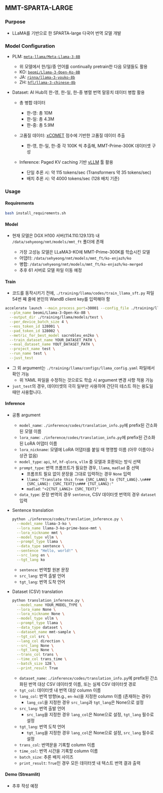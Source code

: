 ## MMT-SPARTA-LARGE

### Purpose
- LLaMA를 기반으로 한 SPARTA-large 다국어 번역 모델 개발

### Model Configuration
- PLM: [`meta-llama/Meta-Llama-3-8B`](https://huggingface.co/meta-llama/Meta-Llama-3-8B)

  - 위 모델에서 한/일/중 언어를 continually pretrain한 다음 모델들도 활용
  - KO: [`beomi/Llama-3-Open-Ko-8B`](https://huggingface.co/beomi/Llama-3-Open-Ko-8B)
  - JA: [`rinna/llama-3-youko-8b`](https://huggingface.co/rinna/llama-3-youko-8b)
  - ZH: [`hfl/llama-3-chinese-8b`](https://huggingface.co/hfl/llama-3-chinese-8b)

- Dataset: AI Hub의 한-영, 한-일, 한-중 병렬 번역 말뭉치 데이터 병합 활용

  - 총 병합 데이터

    - 한-영: 총 10M
    - 한-일: 총 4.3M
    - 한-중: 총 5.9M

  - 고품질 데이터: [xCOMET](https://huggingface.co/Unbabel/XCOMET-XL) 점수에 기반한 고품질 데이터 추출

    - 한-영, 한-일, 한-중 각 100K 씩 추출해, MMT-Prime-300K 데이터셋 구성

  - Inference: Paged KV caching 기반 [vLLM](https://github.com/vllm-project/vllm) 툴 활용

    - 단일 추론 시: 약 115 tokens/sec (Transformers 약 35 tokens/sec)
    - 배치 추론 시: 약 4000 tokens/sec (128 배치 기준)

### Usage
#### Requirements
```bash
bash install_requirements.sh
```

#### Model
- 현재 모델은 DGX H100 서버(114.110.129.131) 내 `/data/sehyeong/nmt/models/mmt_ft` 폴더에 존재

  - 가장 고성능 모델은 LLaMA3-KO에 MMT-Prime-300K를 학습시킨 모델
  - 어댑터: `/data/sehyeong/nmt/models/mmt_ft/ko-enjazh/ko`
  - 병합: `/data/sehyeong/nmt/models/mmt_ft/ko-enjazh/ko-merged`
  - 추후 61 서버로 모델 파일 이동 예정

#### Train
- 코드를 동작시키기 전에, `./training/llama/codes/train_llama_sft.py` 파일 54번 째 줄에 본인의 WandB client key를 입력해야 함

```bash
accelerate launch --main_process_port=30001 --config_file ./training/llama/configs/deepspeed_train_config_bf16.yaml ./training/llama/codes/train_llama_sft.py \
  --plm_name beomi/Llama-3-Open-Ko-8B \
  --output_dir ./training/llama/models/test \
  --per_device_batch_size 4 \
  --eos_token_id 128001 \
  --pad_token_id 128002 \
  --metric_for_best_model sacrebleu_en2ko \
  --train_dataset_name YOUR_DATASET_PATH \
  --eval_dataset_name YOUT_DATASET_PATH \
  --project_name test \
  --run_name test \
  --just_test
```

- 그 외 argument는 `./training/llama/configs/llama_config.yaml` 파일에서 확인 가능
  - 위 YAML 파일을 수정하는 것으로도 학습 시 argument 변경 사항 적용 가능
- `just_test`의 경우, 데이터셋의 극히 일부만 사용하여 간단히 테스트 하는 용도일 때만 사용합니다.

#### Inference
- 공통 argument

  - `model_name`: `./inference/codes/translation_info.py`에 prefix된 간소화된 모델 이름
  - `lora_name`: `./inference/codes/translation_info.py`에 prefix된 간소화된 LoRA 어댑터 이름
  - `lora_nickname`: 모델에 LoRA 어댑터를 붙일 때 명명할 이름 (아무 이름이나 상관 없음)
  - `model_type`: `api`, `hf`, `hf-qlora`, `vllm` 중 모델과 호환되는 방식 선택
  - `prompt_type`: 번역 프롬프트가 필요한 경우, `llama`, `madlad` 중 선택
    - 프롬프트 필요 없이 문장을 그대로 입력하는 경우 `None` 입력
    - `llama`: `"Translate this from {SRC_LANG} to {TGT_LANG}.\n### {SRC_LANG}: {SRC_TEXT}\n### {TGT_LANG}:"`
    - `madlad`: `"<2{TGT_LANG}> {SRC_TEXT}"`
  - `data_type`: 문장 번역의 경우 `sentence`, CSV 데이터셋 번역의 경우 `dataset` 입력

- Sentence translation
  ```bash
  python ./inference/codes/translation_inference.py \
    --model_name llama-3-ko \
    --lora_name llama-3-ko-prime-base-mmt \
    --lora_nickname mmt \
    --model_type vllm \
    --prompt_type llama \
    --data_type sentence \
    --sentence "Hello, world!" \
    --src_lang en \
    --tgt_lang ko
  ```
  - `sentence`: 번역할 원본 문장
  - `src_lang`: 번역 출발 언어
  - `tgt_lang`: 번역 도착 언어

- Dataset (CSV) translation
  ```bash
  python translation_inference.py \
    --model_name YOUR_MODEL_TYPE \
    --lora_name None \
    --lora_nickname None \
    --model_type vllm \
    --prompt_type llama \
    --data_type dataset \
    --dataset_name mmt-sample \
    --tgt_col src \
    --lang_col direction \
    --src_lang None \
    --tgt_lang None \
    --trans_col trans \
    --time_col trans_time \
    --batch_size 128 \
    --print_result True
  ```
  - `dataset_name`: `./inference/codes/translation_info.py`에 prefix된 간소화된 번역 대상 CSV 데이터셋 이름, 또는 실제 CSV 데이터셋 경로
  - `tgt_col`: 데이터셋 내 번역 대상 column 이름
  - `lang_col`: 번역 방향(e.g., `en-ko`)을 지정한 column 이름 (존재하는 경우)
    - `lang_col`을 지정한 경우 `src_lang`과 `tgt_lang`은 None으로 설정
  - `src_lang`: 번역 출발 언어
    - `src_lang`을 지정한 경우 `lang_col`은 None으로 설정, `tgt_lang` 필수로 설정
  - `tgt_lang`: 번역 도착 언어
    - `tgt_lang`을 지정한 경우 `lang_col`은 None으로 설정, `src_lang` 필수로 설정
  - `trans_col`: 번역문을 기록할 column 이름
  - `time_col`: 번역 시간을 기록할 column 이름
  - `batch_size`: 추론 배치 사이즈
  - `print_result`: `True`인 경우 모든 데이터셋 내 텍스트 번역 결과 출력

#### Demo (Streamlit)
- 추후 작성 예정
